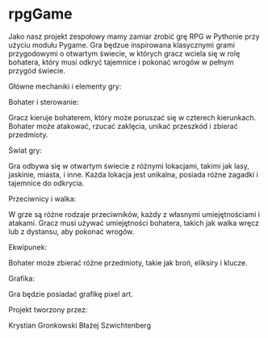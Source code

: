 # rpgGame

Jako nasz projekt zespołowy mamy zamiar zrobić grę RPG w Pythonie przy użyciu modułu Pygame. Gra będzue inspirowana klasycznymi grami przygodowymi o otwartym świecie, w których gracz wciela się w rolę bohatera, który musi odkryć tajemnice i pokonać wrogów w pełnym przygód świecie.

Główne mechaniki i elementy gry:

Bohater i sterowanie:

Gracz kieruje bohaterem, który może poruszać się w czterech kierunkach.
Bohater może atakować, rzucać zaklęcia, unikać przeszkód i zbierać przedmioty.

Świat gry:

Gra odbywa się w otwartym świecie z różnymi lokacjami, takimi jak lasy, jaskinie, miasta, i inne.
Każda lokacja jest unikalna, posiada różne zagadki i tajemnice do odkrycia.

Przeciwnicy i walka:

W grze są różne rodzaje przeciwników, każdy z własnymi umiejętnościami i atakami.
Gracz musi używać umiejętności bohatera, takich jak walka wręcz lub z dystansu, aby pokonać wrogów.

Ekwipunek:

Bohater może zbierać różne przedmioty, takie jak broń, eliksiry i klucze.

Grafika:

Gra będzie posiadać grafikę pixel art.


Projekt tworzony przez:

Krystian Gronkowski
Błażej Szwichtenberg
